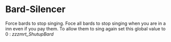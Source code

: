 # Bard-Silencer
Force bards to stop singing.
Foce all bards to stop singing when you are in a inn even if you pay them.
To allow them to sing again set this global value to 0 : *zzzmrt_ShutupBard*
